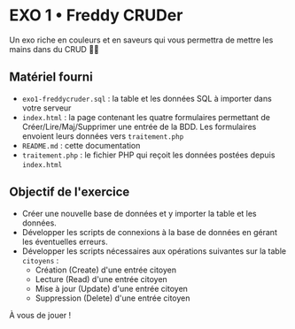 # EXO 1 • Freddy CRUDer

Un exo riche en couleurs et en saveurs qui vous permettra de mettre les mains dans du CRUD 🔪🔪

## Matériel fourni
- `exo1-freddycruder.sql` : la table et les données SQL à importer dans votre serveur
- `index.html` : la page contenant les quatre formulaires permettant de Créer/Lire/Maj/Supprimer une entrée de la BDD. Les formulaires envoient leurs données vers `traitement.php`
- `README.md` : cette documentation
- `traitement.php` : le fichier PHP qui reçoit les données postées depuis `index.html`

## Objectif de l'exercice
- Créer une nouvelle base de données et y importer la table et les données.
- Développer les scripts de connexions à la base de données en gérant les éventuelles erreurs.
- Développer les scripts nécessaires aux opérations suivantes sur la table `citoyens` :
  - Création (Create) d'une entrée citoyen
  - Lecture (Read) d'une entrée citoyen
  - Mise à jour (Update) d'une entrée citoyen
  - Suppression (Delete) d'une entrée citoyen

À vous de jouer !